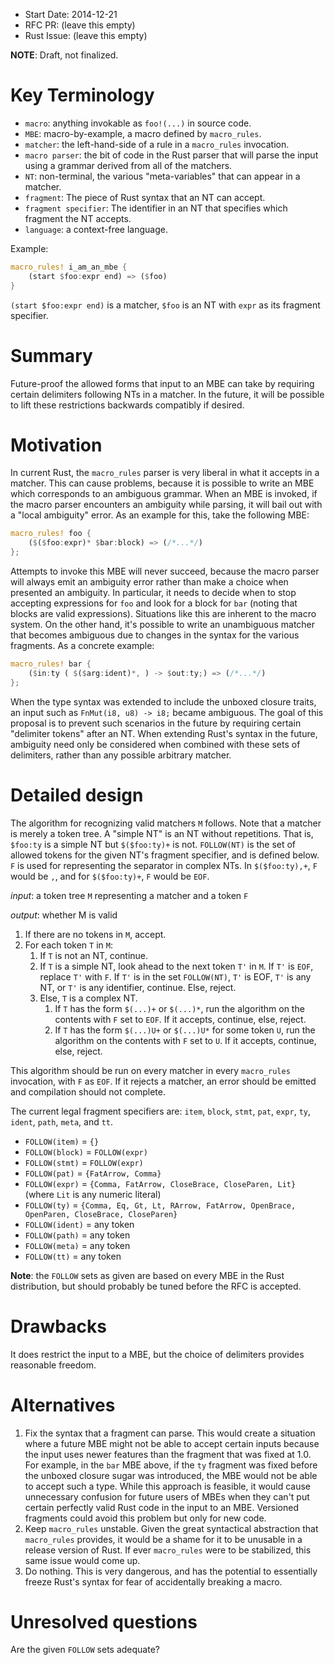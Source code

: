 - Start Date: 2014-12-21
- RFC PR: (leave this empty)
- Rust Issue: (leave this empty)

**NOTE**: Draft, not finalized.

# Key Terminology

- `macro`: anything invokable as `foo!(...)` in source code.
- `MBE`: macro-by-example, a macro defined by `macro_rules`.
- `matcher`: the left-hand-side of a rule in a `macro_rules` invocation.
- `macro parser`: the bit of code in the Rust parser that will parse the input
  using a grammar derived from all of the matchers.
- `NT`: non-terminal, the various "meta-variables" that can appear in a matcher.
- `fragment`: The piece of Rust syntax that an NT can accept.
- `fragment specifier`: The identifier in an NT that specifies which fragment
  the NT accepts.
- `language`: a context-free language.

Example:

```rust
macro_rules! i_am_an_mbe {
    (start $foo:expr end) => ($foo)
}
```

`(start $foo:expr end)` is a matcher, `$foo` is an NT with `expr` as its
fragment specifier.

# Summary

Future-proof the allowed forms that input to an MBE can take by requiring
certain delimiters following NTs in a matcher. In the future, it will be
possible to lift these restrictions backwards compatibly if desired.

# Motivation

In current Rust, the `macro_rules` parser is very liberal in what it accepts
in a matcher. This can cause problems, because it is possible to write an
MBE which corresponds to an ambiguous grammar. When an MBE is invoked, if the
macro parser encounters an ambiguity while parsing, it will bail out with a
"local ambiguity" error. As an example for this, take the following MBE:

```rust
macro_rules! foo {
    ($($foo:expr)* $bar:block) => (/*...*/)
};
```

Attempts to invoke this MBE will never succeed, because the macro parser
will always emit an ambiguity error rather than make a choice when presented
an ambiguity. In particular, it needs to decide when to stop accepting
expressions for `foo` and look for a block for `bar` (noting that blocks are
valid expressions). Situations like this are inherent to the macro system. On
the other hand, it's possible to write an unambiguous matcher that becomes
ambiguous due to changes in the syntax for the various fragments. As a
concrete example:

```rust
macro_rules! bar {
    ($in:ty ( $($arg:ident)*, ) -> $out:ty;) => (/*...*/)
};
```

When the type syntax was extended to include the unboxed closure traits,
an input such as `FnMut(i8, u8) -> i8;` became ambiguous. The goal of this
proposal is to prevent such scenarios in the future by requiring certain
"delimiter tokens" after an NT. When extending Rust's syntax in the future,
ambiguity need only be considered when combined with these sets of delimiters,
rather than any possible arbitrary matcher.

# Detailed design

The algorithm for recognizing valid matchers `M` follows. Note that a matcher
is merely a token tree. A "simple NT" is an NT without repetitions. That is,
`$foo:ty` is a simple NT but `$($foo:ty)+` is not. `FOLLOW(NT)` is the set of
allowed tokens for the given NT's fragment specifier, and is defined below.
`F` is used for representing the separator in complex NTs.  In `$($foo:ty),+`,
`F` would be `,`, and for `$($foo:ty)+`, `F` would be `EOF`.

*input*: a token tree `M` representing a matcher and a token `F`

*output*: whether M is valid

1. If there are no tokens in `M`, accept.
2. For each token `T` in `M`:
    1. If `T` is not an NT, continue.
    2. If `T` is a simple NT, look ahead to the next token `T'` in `M`. If
       `T'` is `EOF`, replace `T'` with `F`. If `T'` is in the set
       `FOLLOW(NT)`, `T'` is EOF, `T'` is any NT, or `T'` is any identifier,
       continue. Else, reject.
    3. Else, `T` is a complex NT.
        1. If `T` has the form `$(...)+` or `$(...)*`, run the algorithm on
           the contents with `F` set to `EOF`. If it accepts, continue, else,
           reject.
        2. If `T` has the form `$(...)U+` or `$(...)U*` for some token `U`, run
           the algorithm on the contents with `F` set to `U`. If it accepts,
           continue, else, reject.

This algorithm should be run on every matcher in every `macro_rules`
invocation, with `F` as `EOF`. If it rejects a matcher, an error should be
emitted and compilation should not complete.

The current legal fragment specifiers are: `item`, `block`, `stmt`, `pat`,
`expr`, `ty`, `ident`, `path`, `meta`, and `tt`.

- `FOLLOW(item)` = `{}`
- `FOLLOW(block)` = `FOLLOW(expr)`
- `FOLLOW(stmt)` = `FOLLOW(expr)`
- `FOLLOW(pat)` = `{FatArrow, Comma}`
- `FOLLOW(expr)` = `{Comma, FatArrow, CloseBrace, CloseParen, Lit}` (where
  `Lit` is any numeric literal)
- `FOLLOW(ty)` = `{Comma, Eq, Gt, Lt, RArrow, FatArrow, OpenBrace, OpenParen,
  CloseBrace, CloseParen}`
- `FOLLOW(ident)` = any token
- `FOLLOW(path)` = any token
- `FOLLOW(meta)` = any token
- `FOLLOW(tt)` = any token

**Note**: the `FOLLOW` sets as given are based on every MBE in the Rust
distribution, but should probably be tuned before the RFC is accepted.

# Drawbacks

It does restrict the input to a MBE, but the choice of delimiters provides
reasonable freedom.

# Alternatives

1. Fix the syntax that a fragment can parse. This would create a situation
   where a future MBE might not be able to accept certain inputs because the
   input uses newer features than the fragment that was fixed at 1.0. For
   example, in the `bar` MBE above, if the `ty` fragment was fixed before the
   unboxed closure sugar was introduced, the MBE would not be able to accept
   such a type. While this approach is feasible, it would cause unnecessary
   confusion for future users of MBEs when they can't put certain perfectly
   valid Rust code in the input to an MBE. Versioned fragments could avoid
   this problem but only for new code.
2. Keep `macro_rules` unstable. Given the great syntactical abstraction that
   `macro_rules` provides, it would be a shame for it to be unusable in a
   release version of Rust. If ever `macro_rules` were to be stabilized, this
   same issue would come up.
3. Do nothing. This is very dangerous, and has the potential to essentially
   freeze Rust's syntax for fear of accidentally breaking a macro.

# Unresolved questions

Are the given `FOLLOW` sets adequate?
